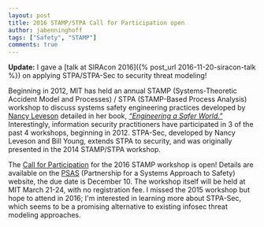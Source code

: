 ```yaml
---
layout: post
title: 2016 STAMP/STPA Call for Participation open
author: jabenninghoff
tags: ["Safety", "STAMP"]
comments: true
---
```

**Update:** I gave a [talk at SIRAcon 2016]({% post_url 2016-11-20-siracon-talk %}) on applying STPA/STPA-Sec to security threat modeling!

Beginning in 2012, MIT has held an annual STAMP (Systems-Theoretic Accident Model and Processes) / STPA (STAMP-Based Process Analysis) workshop to discuss systems safety engineering practices developed by [Nancy Leveson](http://sunnyday.mit.edu) detailed in her book, [*“Engineering a Safer World.”*](https://mitpress.mit.edu/books/engineering-safer-world) Interestingly, information security practitioners have participated in 3 of the past 4 workshops, beginning in 2012. STPA-Sec, developed by Nancy Leveson and Bill Young, extends STPA to security, and was originally presented in the 2014 STAMP/STPA workshop.

The [Call for Participation](https://psas.scripts.mit.edu/home/2016-stamp-workshop/) for the 2016 STAMP workshop is open! Details are available on the [PSAS](https://psas.scripts.mit.edu/home/) (Partnership for a Systems Approach to Safety) website, the due date is December 10. The workshop itself will be held at MIT March 21-24, with no registration fee. I missed the 2015 workshop but hope to attend in 2016; I'm interested in learning more about STPA-Sec, which seems to be a promising alternative to existing infosec threat modeling approaches.
